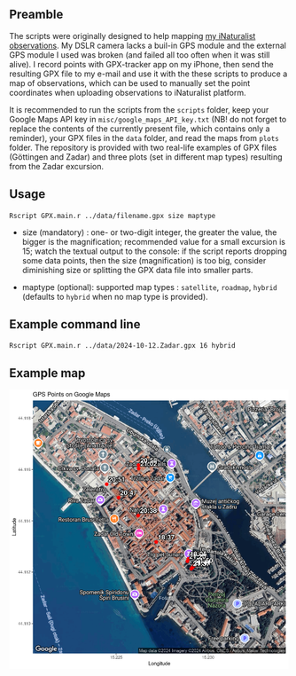 ## Preamble

The scripts were originally designed to help mapping [my iNaturalist observations](https://www.inaturalist.org/people/alexei_kouprianov). My DSLR camera lacks a buil-in GPS module and the external GPS module I used was broken (and failed all too often when it was still alive). I record points with GPX-tracker app on my iPhone, then send the resulting GPX file to my e-mail and use it with the these scripts to produce a map of observations, which can be used to manually set the point coordinates when uploading observations to iNaturalist platform.

It is recommended to run the scripts from the `scripts` folder, keep your Google Maps API key in `misc/google_maps_API_key.txt` (NB! do not forget to replace the contents of the currently present file, which contains only a reminder), your GPX files in the `data` folder, and read the maps from `plots` folder. The repository is provided with two real-life examples of GPX files (Göttingen and Zadar) and three plots (set in different map types) resulting from the Zadar excursion.

## Usage

    Rscript GPX.main.r ../data/filename.gpx size maptype

- size (mandatory) : one- or two-digit integer, the greater the value, the bigger is the magnification; recommended value for a small excursion is 15; watch the textual output to the console: if the script reports dropping some data points, then the size (magnification) is too big, consider diminishing size or splitting the GPX data file into smaller parts.

- maptype (optional): supported map types : `satellite`, `roadmap`, `hybrid` (defaults to `hybrid` when no map type is provided).

## Example command line

    Rscript GPX.main.r ../data/2024-10-12.Zadar.gpx 16 hybrid

## Example map

![Zadar, hybrid](plots/2024-10-12.Zadar.hybrid.png)
